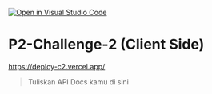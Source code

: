 [![Open in Visual Studio Code](https://classroom.github.com/assets/open-in-vscode-718a45dd9cf7e7f842a935f5ebbe5719a5e09af4491e668f4dbf3b35d5cca122.svg)](https://classroom.github.com/online_ide?assignment_repo_id=12750082&assignment_repo_type=AssignmentRepo)

# P2-Challenge-2 (Client Side)

https://deploy-c2.vercel.app/

> Tuliskan API Docs kamu di sini
